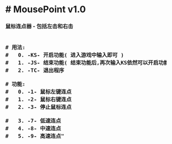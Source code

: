 <h1># MousePoint v1.0</h1>

<h3>
    鼠标连点器 - 包括左击和右击
<h3>

<pre>

<b># 用法:</b>
#   0. -KS- 开启功能( 进入游戏中输入即可 )
#   1. -JS- 结束功能( 结束功能后,再次输入KS依然可以开启功能 )
#   2. -TC- 退出程序

<b># 功能:</b>
#   0. -1- 鼠标左键连点
#   1. -2- 鼠标右键连点
#   2. -3- 停止鼠标连点

#   3. -7- 低速连点
#   4. -8- 中速连点
#   5. -9- 高速连点"

</pre>


